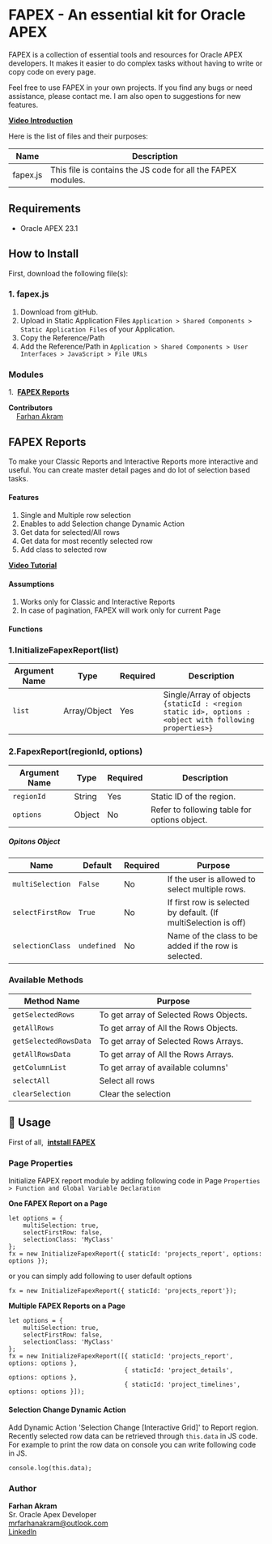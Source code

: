 # FAPEX - An essential kit for Oracle APEX
FAPEX is a collection of essential tools and resources for Oracle APEX developers. It makes it easier to do complex tasks without having to write or copy code on every page.

Feel free to use FAPEX in your own projects. If you find any bugs or need assistance, please contact me. I am also open to suggestions for new features.

[**Video Introduction**](https://youtu.be/BpyXpcwmJmI)

Here is the list of files and their purposes:

| Name                     | Description                                                              |
|--------------------------|--------------------------------------------------------------------------|
|fapex.js                  | This file is contains the JS code for all the FAPEX modules.             |


## Requirements
- Oracle APEX 23.1

## How to Install

First, download the following file(s):


### 1. fapex.js
1. Download from gitHub.
2. Upload in Static Application Files `Application > Shared Components > Static Application Files` of your Application.
3. Copy the Reference/Path
4. Add the Reference/Path in `Application > Shared Components > User Interfaces > JavaScript > File URLs`
   
### Modules
1.&nbsp; [**FAPEX Reports**](#fapex-reports)



**Contributors**  
&nbsp;&nbsp;&nbsp;&nbsp;[Farhan Akram](https://www.linkedin.com/in/mrfarhanakram)


## FAPEX Reports
To make your Classic Reports and Interactive Reports more interactive and useful. You can create master detail pages and do lot of selection based tasks.

#### Features
1. Single and Multiple row selection
2. Enables to add Selection change Dynamic Action
3. Get data for selected/All rows
4. Get data for most recently selected row
5. Add class to selected row

[**Video Tutorial**](https://youtu.be/zzgZ1enBkxI)

#### Assumptions
1. Works only for Classic and Interactive Reports
2. In case of pagination, FAPEX will work only for current Page


#### Functions
### 1.InitializeFapexReport(list)
| Argument Name     | Type    | Required   | Description  |            
|-------------------|----------|----------|----------------------|
| `list`            | Array/Object | Yes | Single/Array of objects `{staticId : <region static id>, options : <object with following properties>}` |

### 2.FapexReport(regionId, options)
| Argument Name     | Type    | Required   | Description  |            
|-------------------|----------|----------|----------------------|
| `regionId`        | String | Yes | Static ID of the region. |
| `options`         | Object | No |  Refer to following table for options object.|

##### Opitons Object
| Name                      | Default  | Required|  Purpose                                                     | 
|---------------------------|----------|----------|----------------------------------------------------------------------|
| `multiSelection`         | `False`| No | If the user is allowed to select multiple rows. |
| `selectFirstRow`         | `True`| No| If first row is selected by default. (If multiSelection is off)   |
| `selectionClass`     | `undefined` | No| Name of the class to be added if the row is selected.   |


### Available Methods
| Method Name                | Purpose                                                                        | 
|---------------------------|---------------------------------------------------------------------------------|
| `getSelectedRows`         | To get array of Selected Rows Objects. |
| `getAllRows`              | To get array of All the Rows Objects.   |
| `getSelectedRowsData`     | To get array of Selected Rows Arrays.   |
| `getAllRowsData`          | To get array of All the Rows Arrays.     |
| `getColumnList`           | To get array of available columns'  |
| `selectAll`               | Select all rows     |
| `clearSelection`          | Clear the selection|


## 📖 Usage
First of all,&nbsp; [**intstall FAPEX**](#how-to-intall)

### Page Properties
Initialize FAPEX report module by adding following code in Page `Properties > Function and Global Variable Declaration`

**One FAPEX Report on a Page**
```
let options = {
    multiSelection: true,
    selectFirstRow: false,
    selectionClass: 'MyClass'
};
fx = new InitializeFapexReport({ staticId: 'projects_report', options: options });
````
or you can simply add following to user default options
```
fx = new InitializeFapexReport({ staticId: 'projects_report'});
````
**Multiple FAPEX Reports on a Page**
```
let options = {
    multiSelection: true,
    selectFirstRow: false,
    selectionClass: 'MyClass'
};
fx = new InitializeFapexReport([{ staticId: 'projects_report', options: options },
                                { staticId: 'project_details', options: options },
                                { staticId: 'project_timelines', options: options }]);
```

#### Selection Change Dynamic Action
Add Dynamic Action 'Selection Change [Interactive Grid]' to Report region. Recently selected row data can be retrieved through `this.data` in JS code. For example to print the row data on console you can write following code in JS.

```
console.log(this.data);
```

### Author
**Farhan Akram**  
Sr. Oracle Apex Developer  
mrfarhanakram@outlook.com  
[Linkedln](https://www.linkedin.com/in/mrfarhanakram)
